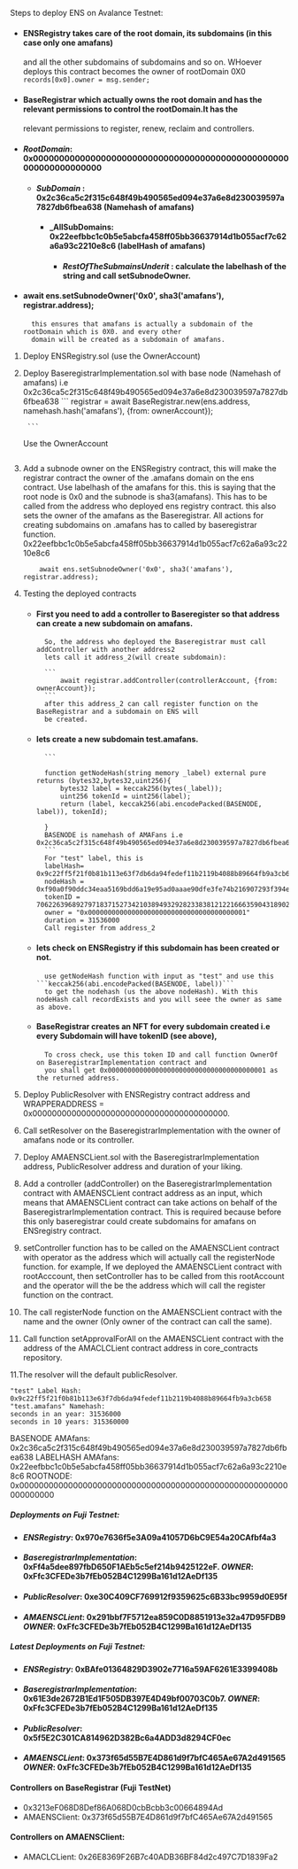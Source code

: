 

Steps to deploy ENS on Avalance Testnet:

- #### ENSRegistry takes care of the root domain, its subdomains (in this case only one amafans) 
    and all the other subdomains of subdomains and so on. WHoever deploys this contract becomes the 
    owner of rootDomain 0X0 ``` records[0x0].owner = msg.sender; ```

- #### BaseRegistrar which actually owns the root domain and has the relevant permissions to control the rootDomain.It has the 
    relevant permissions to register, renew, reclaim  and controllers.

- #### _RootDomain_: 0x0000000000000000000000000000000000000000000000000000000000000000
    - #### _SubDomain_ :  0x2c36ca5c2f315c648f49b490565ed094e37a6e8d230039597a7827db6fbea638 (Namehash of amafans)
        - #### _AllSubDomains: 0x22eefbbc1c0b5e5abcfa458ff05bb36637914d1b055acf7c62a6a93c2210e8c6 (labelHash of amafans)
            - #### _RestOfTheSubmainsUnderit_ : calculate the labelhash of the string and call setSubnodeOwner.


- #### 		await ens.setSubnodeOwner('0x0', sha3('amafans'), registrar.address);
        this ensures that amafans is actually a subdomain of the rootDomain which is 0X0. and every other 
        domain will be created as a subdomain of amafans.

1. Deploy ENSRegistry.sol (use the OwnerAccount)
2. Deploy BaseregistrarImplementation.sol with base node (Namehash of amafans) i.e 0x2c36ca5c2f315c648f49b490565ed094e37a6e8d230039597a7827db6fbea638
        ```
		registrar = await BaseRegistrar.new(ens.address, namehash.hash('amafans'), {from: ownerAccount});
		
        ```
    Use the OwnerAccount

    ```
3. Add a subnode owner on the ENSRegistry contract, this will make the registrar contract the owner of the .amafans domain on the ens contract.
   Use labelhash of the amafans for this. this is saying that the root node is 0x0 and the subnode is sha3(amafans). This has to be 
   called from the address who deployed ens registry contract.  this also sets the owner of the amafans as the Baseregistrar. 
   All actions for creating subdomains on .amafans has to called by baseregistrar function.
   0x22eefbbc1c0b5e5abcfa458ff05bb36637914d1b055acf7c62a6a93c2210e8c6

    ```
		await ens.setSubnodeOwner('0x0', sha3('amafans'), registrar.address);
    ```

3. Testing the deployed contracts
    - #### First you need to add a controller to Baseregister so that address can create a new subdomain on amafans.
            So, the address who deployed the Baseregistrar must call addController with another address2
            lets call it address_2(will create subdomain):

            ```
                await registrar.addController(controllerAccount, {from: ownerAccount});
            ```
            after this address_2 can call register function on the BaseRegistrar and a subdomain on ENS will
            be created. 
    - #### lets create a new subdomain test.amafans.
            ```
                  
            function getNodeHash(string memory _label) external pure returns (bytes32,bytes32,uint256){
                bytes32 label = keccak256(bytes(_label));
                uint256 tokenId = uint256(label);
                return (label, keccak256(abi.encodePacked(BASENODE, label)), tokenId);

            }
            BASENODE is namehash of AMAFans i.e 0x2c36ca5c2f315c648f49b490565ed094e37a6e8d230039597a7827db6fbea638
            ```
            For "test" label, this is 
            labelHash= 0x9c22ff5f21f0b81b113e63f7db6da94fedef11b2119b4088b89664fb9a3cb658
            nodeHash = 0xf90a0f90ddc34eaa5169bdd6a19e95ad0aaae90dfe3fe74b216907293f394ecf
            tokenID = 70622639689279718371527342103894932928233838121221666359043189029713682937432
            owner = "0x0000000000000000000000000000000000000001"
            duration = 31536000
            Call register from address_2
    - #### lets check on ENSRegistry if this subdomain has been created or not.
            use getNodeHash function with input as "test" and use this ```keccak256(abi.encodePacked(BASENODE, label))```
            to get the nodehash (us the above nodeHash). With this nodeHash call recordExists and you will seee the owner as same as above.

    - #### BaseRegistrar creates an NFT for every subdomain created i.e every Subdomain will have tokenID (see above),
            To cross check, use this token ID and call function OwnerOf on BaseregistrarImplementation contract and 
            you shall get 0x0000000000000000000000000000000000000001 as the returned address.
    
5. Deploy PublicResolver with ENSRegistry contract address and WRAPPERADDRESS = 0x0000000000000000000000000000000000000000.
7. Call setResolver on the BaseregistrarImplementation with the owner of amafans node or its controller.
8. Deploy AMAENSCLient.sol with the BaseregistrarImplementation address, PublicResolver address and duration of your liking.

9. Add a controller (addController) on the BaseregistrarImplementation contract with AMAENSCLient contract address as an input, which means that 
AMAENSCLient contract can take actions on behalf of the BaseregistrarImplementation contract. This is required because before this 
only baseregistrar could create subdomains for amafans on ENSregistry contract.

10. setController function has to be called on the AMAENSCLient contract with operator as the address which will actually call the 
registerNode function. for example, If we deployed the AMAENSCLient contract with rootAcccount, then setController has to be called 
from this rootAccount and the operator will the be the address which will call the register function on the contract.
10. The call registerNode function on the AMAENSCLient contract with the name and the owner (Only owner of the contract can call the same).
11. Call function setApprovalForAll on the AMAENSCLient contract with the address of the AMACLCLient contract address in core_contracts repository.

11.The resolver will the default publicResolver.


    "test" Label Hash: 0x9c22ff5f21f0b81b113e63f7db6da94fedef11b2119b4088b89664fb9a3cb658
    "test.amafans" Namehash: 
    seconds in an year: 31536000
    seconds in 10 years: 315360000

BASENODE AMAfans: 0x2c36ca5c2f315c648f49b490565ed094e37a6e8d230039597a7827db6fbea638
LABELHASH AMAfans: 0x22eefbbc1c0b5e5abcfa458ff05bb36637914d1b055acf7c62a6a93c2210e8c6
ROOTNODE: 0x0000000000000000000000000000000000000000000000000000000000000000




##### Deployments on Fuji Testnet:
- #### _ENSRegistry_: 0x970e7636f5e3A09a41057D6bC9E54a20CAfbf4a3
- #### _BaseregistrarImplementation_: 0xFf4a5dee897fbD650F1AEb5c5ef214b9425122eF. _OWNER_: 0xFfc3CFEDe3b7fEb052B4C1299Ba161d12AeDf135
- #### _PublicResolver_: 0xe30C409CF769912f9359625c6B33bc9959d0E95f
- #### _AMAENSCLient_: 0x291bbf7F5712ea859C0D8851913e32a47D95FDB9 _OWNER_: 0xFfc3CFEDe3b7fEb052B4C1299Ba161d12AeDf135


##### Latest Deployments on Fuji Testnet:
- #### _ENSRegistry_: 0xBAfe01364829D3902e7716a59AF6261E3399408b
- #### _BaseregistrarImplementation_: 0x61E3de2672B1Ed1F505DB397E4D49bf00703C0b7. _OWNER_: 0xFfc3CFEDe3b7fEb052B4C1299Ba161d12AeDf135
- #### _PublicResolver_: 0x5f5E2C301CA814962D382Bc6a4ADD3d8294CF0ec
- #### _AMAENSCLient_: 0x373f65d55B7E4D861d9f7bfC465Ae67A2d491565 _OWNER_: 0xFfc3CFEDe3b7fEb052B4C1299Ba161d12AeDf135


#### Controllers on BaseRegistrar (Fuji TestNet)

- 0x3213eF068D8Def86A068D0cbBcbb3c00664894Ad
- AMAENSClient: 0x373f65d55B7E4D861d9f7bfC465Ae67A2d491565


#### Controllers on AMAENSClient:
- AMACLCLient: 0x26E8369F26B7c40ADB36BF84d2c497C7D1839Fa2